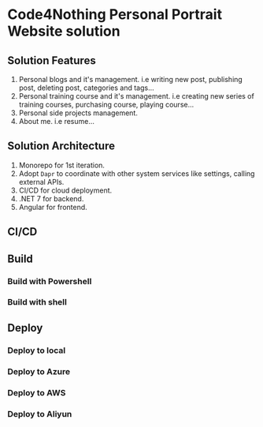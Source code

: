 # Code4Nothing Personal Portrait Website solution

## Solution Features

1. Personal blogs and it's management. i.e writing new post, publishing post, deleting post, categories and tags...
2. Personal training course and it's management. i.e creating new series of training courses, purchasing course, playing course...
3. Personal side projects management.
4. About me. i.e resume...

## Solution Architecture

1. Monorepo for 1st iteration.
2. Adopt `Dapr` to coordinate with other system services like settings, calling external APIs.
3. CI/CD for cloud deployment.
4. .NET 7 for backend.
5. Angular for frontend.

## CI/CD


## Build

### Build with Powershell

### Build with shell

## Deploy

### Deploy to local

### Deploy to Azure

### Deploy to AWS

### Deploy to Aliyun
